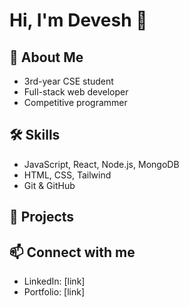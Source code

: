 # Hi, I'm Devesh 👋

## 🚀 About Me
- 3rd-year CSE student
- Full-stack web developer
- Competitive programmer

## 🛠 Skills
- JavaScript, React, Node.js, MongoDB
- HTML, CSS, Tailwind
- Git & GitHub

## 📂 Projects


## 📫 Connect with me
- LinkedIn: [link]
- Portfolio: [link]
